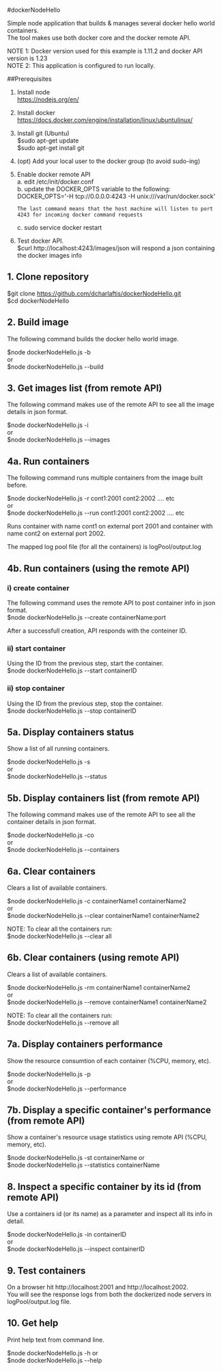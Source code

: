 #dockerNodeHello

Simple node application that builds & manages several docker hello world containers.  
The tool makes use both docker core and the docker remote API.   

NOTE 1: Docker version used for this example is 1.11.2 and docker API version is 1.23  
NOTE 2: This application is configured to run locally.  


##Prerequisites

1. Install node  
    https://nodejs.org/en/  

2. Install docker  
    https://docs.docker.com/engine/installation/linux/ubuntulinux/  

3. Install git (Ubuntu)  
    $sudo apt-get update  
    $sudo apt-get install git  
  
4. (opt) Add your local user to the docker group (to avoid sudo-ing)  

5. Enable docker remote API  
    a. edit /etc/init/docker.conf  
    b. update the DOCKER_OPTS variable to the following:  
       DOCKER_OPTS='-H tcp://0.0.0.0:4243 -H unix:///var/run/docker.sock'  
  
       The last command means that the host machine will listen to port 4243 for incoming docker command requests  
    c. sudo service docker restart  

 6. Test docker API.  
    $curl http://localhost:4243/images/json will respond a json containing the docker images info  

    
## 1. Clone repository

$git clone https://github.com/dcharlaftis/dockerNodeHello.git  
$cd dockerNodeHello  


## 2. Build image

The following command builds the docker hello world image.  

$node dockerNodeHello.js -b  
or  
$node dockerNodeHello.js --build    


## 3. Get images list (from remote API)

The following command makes use of the remote API to see all the image details in json format.  

$node dockerNodeHello.js -i  
or  
$node dockerNodeHello.js --images   


## 4a. Run containers

The following command runs multiple containers from the image built before.  

$node dockerNodeHello.js -r cont1:2001 cont2:2002 .... etc  
or  
$node dockerNodeHello.js --run cont1:2001 cont2:2002 .... etc  

Runs container with name cont1 on external port 2001 and container with name cont2 on external port 2002.  

The mapped log pool file (for all the containers) is logPool/output.log  


## 4b. Run containers (using the remote API)

### i) create container

The following command uses the remote API to post container info in json format.  
$node dockerNodeHello.js --create containerName:port  

After a successfull creation, API responds with the conteiner ID.   

### ii) start container

Using the ID from the previous step, start the container.  
$node dockerNodeHello.js --start containerID

### ii) stop container

Using the ID from the previous step, stop the container.  
$node dockerNodeHello.js --stop containerID


## 5a. Display containers status

Show a list of all  running containers.  

$node dockerNodeHello.js -s  
or  
$node dockerNodeHello.js --status  


## 5b. Display containers list (from remote API)

The following command makes use of the remote API to see all the container details in json format.  

$node dockerNodeHello.js -co  
or  
$node dockerNodeHello.js --containers   


## 6a. Clear containers

Clears a list of available containers.  

$node dockerNodeHello.js -c containerName1  containerName2   
or  
$node dockerNodeHello.js --clear containerName1  containerName2  

NOTE: To clear all the containers run:   
$node dockerNodeHello.js --clear all  


## 6b. Clear containers (using remote API)

Clears a list of available containers.  

$node dockerNodeHello.js -rm containerName1  containerName2   
or  
$node dockerNodeHello.js --remove containerName1  containerName2  

NOTE: To clear all the containers run:   
$node dockerNodeHello.js --remove all  


## 7a. Display containers performance

Show the resource consumtion of each container (%CPU, memory, etc).  

$node dockerNodeHello.js -p  
or  
$node dockerNodeHello.js --performance  


## 7b. Display a specific container's performance (from remote API)

Show a container's resource usage statistics using remote API (%CPU, memory, etc).  

$node dockerNodeHello.js -st containerName
or  
$node dockerNodeHello.js --statistics  containerName


## 8. Inspect a specific container by its id (from remote API)

Use a containers id (or its name) as a parameter and inspect all its info in detail.  

$node dockerNodeHello.js -in containerID  
or  
$node dockerNodeHello.js --inspect containerID  


## 9. Test containers

On a browser hit http://localhost:2001 and http://localhost:2002.  
You will see the response logs from both the dockerized node servers in logPool/output.log file.    


## 10. Get help

Print help text from command line.  

$node dockerNodeHello.js -h or  
$node dockerNodeHello.js --help  


